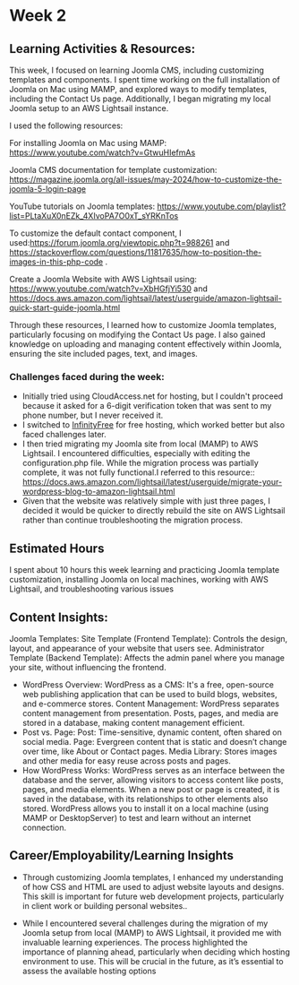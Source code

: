 # Week 2
## Learning Activities & Resources:
This week, I focused on learning Joomla CMS, including customizing templates and components. I spent time working on the full installation of Joomla on Mac using MAMP, and explored ways to modify templates, including the Contact Us page. Additionally, I began migrating my local Joomla setup to an AWS Lightsail instance.

I used the following resources:

For installing Joomla on Mac using MAMP: https://www.youtube.com/watch?v=GtwuHIefmAs

Joomla CMS documentation for template customization: https://magazine.joomla.org/all-issues/may-2024/how-to-customize-the-joomla-5-login-page

YouTube tutorials on Joomla templates: https://www.youtube.com/playlist?list=PLtaXuX0nEZk_4XIvoPA7O0xT_sYRKnTos

To customize the default contact component, I used:https://forum.joomla.org/viewtopic.php?t=988261 and https://stackoverflow.com/questions/11817635/how-to-position-the-images-in-this-php-code . 

Create a Joomla Website with AWS Lightsail using: https://www.youtube.com/watch?v=XbHGfjYi530 and https://docs.aws.amazon.com/lightsail/latest/userguide/amazon-lightsail-quick-start-guide-joomla.html

Through these resources, I learned how to customize Joomla templates, particularly focusing on modifying the Contact Us page. I also gained knowledge on uploading and managing content effectively within Joomla, ensuring the site included pages, text, and images.

### Challenges faced during the week:

- Initially tried using CloudAccess.net for hosting, but I couldn't proceed because it asked for a 6-digit verification token that was sent to my phone number, but I never received it.
- I switched to [InfinityFree](https://forum.infinityfree.com/t/how-to-install-cms-like-wordpress-and-joomla/49314) for free hosting, which worked better but also faced challenges later.
- I then tried migrating my Joomla site from local (MAMP) to AWS Lightsail. I encountered difficulties, especially with editing the configuration.php file. While the migration process was partially complete, it was not fully functional.I referred to this resource:: https://docs.aws.amazon.com/lightsail/latest/userguide/migrate-your-wordpress-blog-to-amazon-lightsail.html
- Given that the website was relatively simple with just three pages, I decided it would be quicker to directly rebuild the site on AWS Lightsail rather than continue troubleshooting the migration process.


## Estimated Hours
I spent about 10 hours this week learning and practicing Joomla template customization, installing Joomla on local machines, working with AWS Lightsail, and troubleshooting various issues

## Content Insights:
Joomla Templates:
Site Template (Frontend Template): Controls the design, layout, and appearance of your website that users see.
Administrator Template (Backend Template): Affects the admin panel where you manage your site, without influencing the frontend.
- WordPress Overview:
WordPress as a CMS: It's a free, open-source web publishing application that can be used to build blogs, websites, and e-commerce stores.
Content Management: WordPress separates content management from presentation. Posts, pages, and media are stored in a database, making content management efficient.
- Post vs. Page:
Post: Time-sensitive, dynamic content, often shared on social media.
Page: Evergreen content that is static and doesn’t change over time, like About or Contact pages.
Media Library: Stores images and other media for easy reuse across posts and pages.
- How WordPress Works:
    WordPress serves as an interface between the database and the server, allowing visitors to access content like posts, pages, and media elements.
    When a new post or page is created, it is saved in the database, with its relationships to other elements also stored.
    WordPress allows you to install it on a local machine (using MAMP or DesktopServer) to test and learn without an internet connection.
## Career/Employability/Learning Insights
- Through customizing Joomla templates, I enhanced my understanding of how CSS and HTML are used to adjust website layouts and designs. This skill is important for future web development projects, particularly in client work or building personal websites..

- While I encountered several challenges during the migration of my Joomla setup from local (MAMP) to AWS Lightsail, it provided me with invaluable learning experiences. The process highlighted the importance of planning ahead, particularly when deciding which hosting environment to use. This will be crucial in the future, as it’s essential to assess the available hosting options